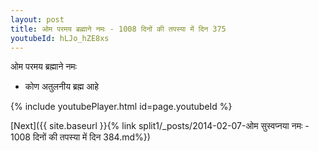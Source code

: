 ```yaml
---
layout: post
title: ओम परमय ब्रह्माने नमः - 1008 दिनों की तपस्या में दिन 375
youtubeId: hLJo_hZE8xs
---
```

 
 
 ओम परमय ब्रह्माने नमः  
 
 -  कोण अतुलनीय ब्रह्म आहे 
 
  
 
  
 
 
 
 
 
 


{% include youtubePlayer.html id=page.youtubeId %}
 
[Next]({{ site.baseurl }}{% link  split1/_posts/2014-02-07-ओम सुस्वप्नया नमः - 1008 दिनों की तपस्या में दिन 384.md%})
 
